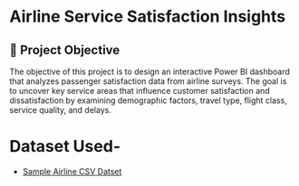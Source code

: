 # Airline Service Satisfaction Insights

## 🎯 Project Objective 
The objective of this project is to design an interactive Power BI dashboard that analyzes passenger satisfaction data from airline surveys. The goal is to uncover key service areas that influence customer satisfaction and dissatisfaction by examining demographic factors, travel type, flight class, service quality, and delays.

# Dataset Used-
- <a href="https://github.com/Vaibh31/Power-BI-Project/blob/main/Invistico_Airline.csv">Sample Airline CSV Datset</a>
